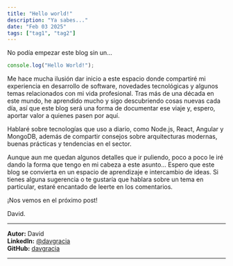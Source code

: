 ```yaml
---
title: "Hello world!"
description: "Ya sabes..."
date: "Feb 03 2025"
tags: ["tag1", "tag2"]
---
```


No podía empezar este blog sin un...

```js
console.log("Hello World!");
```

Me hace mucha ilusión dar inicio a este espacio donde compartiré mi experiencia en desarrollo de software, novedades tecnológicas y algunos temas relacionados con mi vida profesional. Tras más de una década en este mundo, he aprendido mucho y sigo descubriendo cosas nuevas cada día, así que este blog será una forma de documentar ese viaje y, espero, aportar valor a quienes pasen por aquí.

Hablaré sobre tecnologías que uso a diario, como Node.js, React, Angular y MongoDB, además de compartir consejos sobre arquitecturas modernas, buenas prácticas y tendencias en el sector.

Aunque aun me quedan algunos detalles que ir puliendo, poco a poco le iré dando la forma que tengo en mi cabeza a este asunto… Espero que este blog se convierta en un espacio de aprendizaje e intercambio de ideas. Si tienes alguna sugerencia o te gustaría que hablara sobre un tema en particular, estaré encantado de leerte en los comentarios.

¡Nos vemos en el próximo post!

David.

---

**Autor:** David  
**LinkedIn:** [@davgracia](https://linkedin.com/in/davgracia)  
**GitHub:** [davgracia](https://github.com/davgracia)  

---